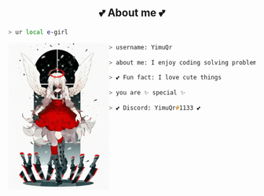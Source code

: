 


<h2 align="center"> 💕 About me 💕 </h2>

```zsh
> ur local e-girl 
```

<img align="left" src="[IMG]/main.jpg" width="205px"/>


```zsh
> username: YimuQr
```
```zsh
> about me: I enjoy coding solving problems is satisfying.
```
```zsh
> 💕 Fun fact: I love cute things
```

```zsh
> you are ✨ special ✨
```

```zsh
> 💕 Discord: YimuQr#1133 💕
```
